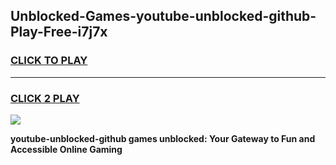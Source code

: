 
## Unblocked-Games-youtube-unblocked-github-Play-Free-i7j7x
<h3>
<a href="https://premium76.site?title=youtube-unblocked-github&ref=20M">CLICK TO PLAY</a></h3>
<hr>

<h3>
<a href="https://premium76.site?title=youtube-unblocked-github&ref=20M">CLICK 2 PLAY</a>
  
</h3>

<a href="https://premium76.site?title=youtube-unblocked-github&ref=19M"><img src="https://clearcache.store/games.png"></a>


**youtube-unblocked-github games unblocked: Your Gateway to Fun and Accessible Online Gaming**
